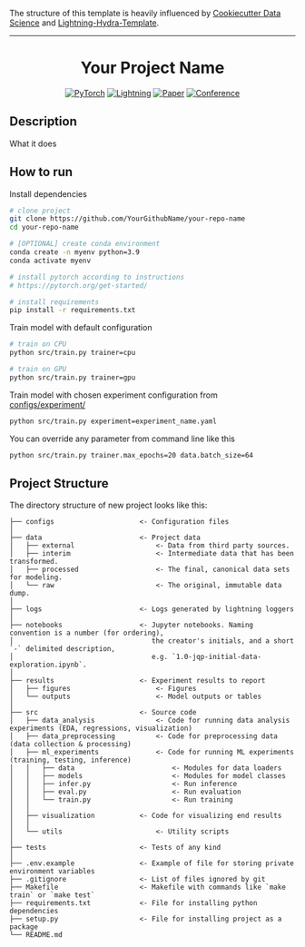 The structure of this template is heavily influenced by [Cookiecutter Data Science](https://github.com/drivendata/cookiecutter-data-science) and [Lightning-Hydra-Template](https://github.com/ashleve/lightning-hydra-template).
______________________________________________________________________
<div align="center">

# Your Project Name

<a href="https://pytorch.org/get-started/locally/"><img alt="PyTorch" src="https://img.shields.io/badge/PyTorch-ee4c2c?logo=pytorch&logoColor=white"></a>
<a href="https://pytorchlightning.ai/"><img alt="Lightning" src="https://img.shields.io/badge/-Lightning-792ee5?logo=pytorchlightning&logoColor=white"></a>
[![Paper](http://img.shields.io/badge/paper-arxiv.1001.2234-B31B1B.svg)](https://www.nature.com/articles/nature14539)
[![Conference](http://img.shields.io/badge/AnyConference-year-4b44ce.svg)](https://papers.nips.cc/paper/2020)

</div>

## Description

What it does

## How to run

Install dependencies

```bash
# clone project
git clone https://github.com/YourGithubName/your-repo-name
cd your-repo-name

# [OPTIONAL] create conda environment
conda create -n myenv python=3.9
conda activate myenv

# install pytorch according to instructions
# https://pytorch.org/get-started/

# install requirements
pip install -r requirements.txt
```

Train model with default configuration

```bash
# train on CPU
python src/train.py trainer=cpu

# train on GPU
python src/train.py trainer=gpu
```

Train model with chosen experiment configuration from [configs/experiment/](configs/experiment/)

```bash
python src/train.py experiment=experiment_name.yaml
```

You can override any parameter from command line like this

```bash
python src/train.py trainer.max_epochs=20 data.batch_size=64
```

## Project Structure

The directory structure of new project looks like this:

```                                
├── configs                     <- Configuration files
│
├── data                        <- Project data
│   ├── external                    <- Data from third party sources.
│   ├── interim                     <- Intermediate data that has been transformed.
│   ├── processed                   <- The final, canonical data sets for modeling.
│   └── raw                         <- The original, immutable data dump.
│
├── logs                        <- Logs generated by lightning loggers
│
├── notebooks                   <- Jupyter notebooks. Naming convention is a number (for ordering),
│                                  the creator's initials, and a short `-` delimited description,
│                                  e.g. `1.0-jqp-initial-data-exploration.ipynb`.
│
├── results                     <- Experiment results to report
│   ├── figures                     <- Figures
│   └── outputs                     <- Model outputs or tables
│
├── src                         <- Source code
│   ├── data_analysis               <- Code for running data analysis experiments (EDA, regressions, visualization)
│   ├── data_preprocessing          <- Code for preprocessing data (data collection & processing)
│   ├── ml_experiments              <- Code for running ML experiments (training, testing, inference)
│   │   ├── data                        <- Modules for data loaders
│   │   ├── models                      <- Modules for model classes
│   │   ├── infer.py                    <- Run inference
│   │   ├── eval.py                     <- Run evaluation
│   │   └── train.py                    <- Run training
│   │
│   ├── visualization           <- Code for visualizing end results
│   │
│   └── utils                       <- Utility scripts
│                                
├── tests                       <- Tests of any kind
│
├── .env.example                <- Example of file for storing private environment variables
├── .gitignore                  <- List of files ignored by git
├── Makefile                    <- Makefile with commands like `make train` or `make test`
├── requirements.txt            <- File for installing python dependencies
├── setup.py                    <- File for installing project as a package
└── README.md
```

<br>
